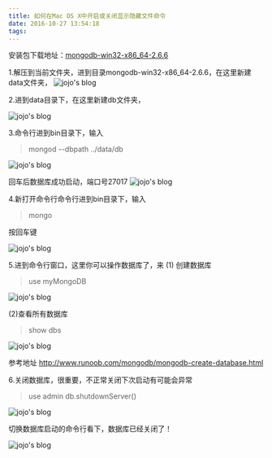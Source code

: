 ```yaml
---
title: 如何在Mac OS X中开启或关闭显示隐藏文件命令
date: 2016-10-27 13:54:18
tags:
---
```

安装包下载地址：[mongodb-win32-x86_64-2.6.6](http://pan.baidu.com/s/1eRGWWXs)

1.解压到当前文件夹，进到目录mongodb-win32-x86_64-2.6.6，在这里新建data文件夹，
![jojo's blog](http://img.blog.csdn.net/20161019140103561)

2.进到data目录下，在这里新建db文件夹，

![jojo's blog](http://img.blog.csdn.net/20161019140134843)

3.命令行进到bin目录下，输入
>mongod --dbpath ../data/db

![jojo's blog](http://img.blog.csdn.net/20161019140147143)

回车后数据库成功启动，端口号27017
![jojo's blog](http://img.blog.csdn.net/20161019140158378)

4.新打开命令行命令行进到bin目录下，输入
>mongo

按回车键

![jojo's blog](http://img.blog.csdn.net/20161019140213360)

5.进到命令行窗口，这里你可以操作数据库了，来
(1) 创建数据库
>use myMongoDB

![jojo's blog](http://img.blog.csdn.net/20161019140227784)

(2)查看所有数据库
>show dbs

![jojo's blog](http://img.blog.csdn.net/20161019140330675)


参考地址 http://www.runoob.com/mongodb/mongodb-create-database.html

6.关闭数据库，很重要，不正常关闭下次启动有可能会异常
>use admin
>db.shutdownServer()

![jojo's blog](http://img.blog.csdn.net/20161019135738938)

切换数据库启动的命令行看下，数据库已经关闭了！

![jojo's blog](http://img.blog.csdn.net/20161019140901697)